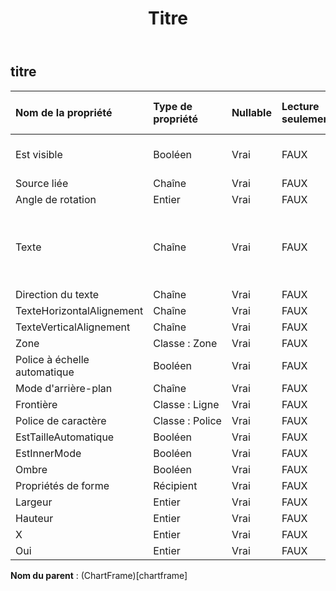 ﻿---
title: Titre
second_title: Aspose.Cells Cloud Documen
type: docs
url: /fr/specification/model/title/
description: "Aspose.Cells Spécification du modèle Cloud : Titre. Gérez sans effort Excel et d'autres feuilles de calcul avec des fonctionnalités telles que l'ouverture, la génération, l'édition, le fractionnement, la fusion, la comparaison et la conversion."
weight: 50
---
## **titre**

 

| Nom de la propriété| Type de propriété| Nullable| Lecture seulement| Valeur par défaut| Description|
|:- |:- |:- |:- |:- |:- |
| Est visible| Booléen| Vrai| FAUX|| Représente si le titre est visible.|
| Source liée| Chaîne| Vrai| FAUX|||
| Angle de rotation| Entier| Vrai| FAUX|||
| Texte| Chaîne| Vrai| FAUX||Obtient ou définit le texte de l’étiquette de l’unité d’affichage.|
| Direction du texte| Chaîne| Vrai| FAUX|||
| TexteHorizontalAlignement| Chaîne| Vrai| FAUX|||
| TexteVerticalAlignement| Chaîne| Vrai| FAUX|||
| Zone| Classe : Zone| Vrai| FAUX|||
| Police à échelle automatique| Booléen| Vrai| FAUX|||
| Mode d'arrière-plan| Chaîne| Vrai| FAUX|||
| Frontière| Classe : Ligne| Vrai| FAUX|||
| Police de caractère| Classe : Police| Vrai| FAUX|||
| EstTailleAutomatique| Booléen| Vrai| FAUX|||
| EstInnerMode| Booléen| Vrai| FAUX|||
| Ombre| Booléen| Vrai| FAUX|||
| Propriétés de forme| Récipient| Vrai| FAUX|||
| Largeur| Entier| Vrai| FAUX|||
| Hauteur| Entier| Vrai| FAUX|||
| X| Entier| Vrai| FAUX|||
| Oui| Entier| Vrai| FAUX|||

**Nom du parent** : (ChartFrame)[chartframe]